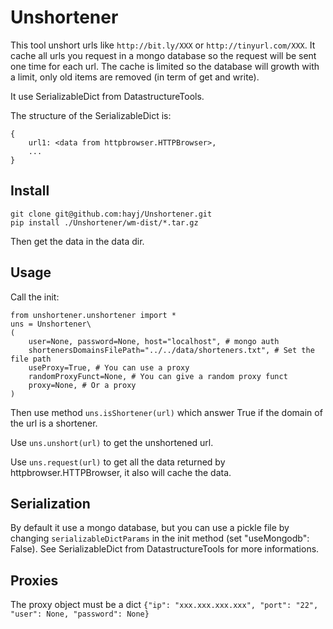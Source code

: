 # Unshortener

This tool unshort urls like `http://bit.ly/XXX` or `http://tinyurl.com/XXX`. It cache all urls you request in a mongo database so the request will be sent one time for each url. The cache is limited so the database will growth with a limit, only old items are removed (in term of get and write).

It use SerializableDict from DatastructureTools.

The structure of the SerializableDict is:

	{
		url1: <data from httpbrowser.HTTPBrowser>,
		...
	}

## Install

	git clone git@github.com:hayj/Unshortener.git
	pip install ./Unshortener/wm-dist/*.tar.gz

Then get the data in the data dir.

## Usage

Call the init:

	from unshortener.unshortener import *
	uns = Unshortener\
	(
		user=None, password=None, host="localhost", # mongo auth
		shortenersDomainsFilePath="../../data/shorteners.txt", # Set the file path
		useProxy=True, # You can use a proxy
		randomProxyFunct=None, # You can give a random proxy funct
		proxy=None, # Or a proxy
	)

Then use method `uns.isShortener(url)` which answer True if the domain of the url is a shortener.

Use `uns.unshort(url)` to get the unshortened url.

Use `uns.request(url)` to get all the data returned by httpbrowser.HTTPBrowser, it also will cache the data.

## Serialization

By default it use a mongo database, but you can use a pickle file by changing `serializableDictParams` in the init method (set "useMongodb": False). See SerializableDict from DatastructureTools for more informations.

## Proxies

The proxy object must be a dict `{"ip": "xxx.xxx.xxx.xxx", "port": "22", "user": None, "password": None}`